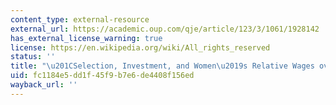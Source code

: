 ```yaml
---
content_type: external-resource
external_url: https://academic.oup.com/qje/article/123/3/1061/1928142
has_external_license_warning: true
license: https://en.wikipedia.org/wiki/All_rights_reserved
status: ''
title: "\u201CSelection, Investment, and Women\u2019s Relative Wages over Time.\u201D"
uid: fc1184e5-dd1f-45f9-b7e6-de4408f156ed
wayback_url: ''
---
```

